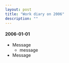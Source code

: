 ```yaml
---
layout: post
title: "Work diary on 2006"
description: ""
---
```


#### 2006-01-01
  * Message
    - message
  * Message

